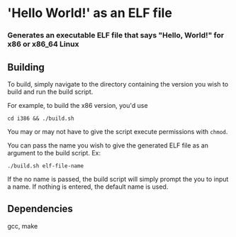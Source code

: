 # 'Hello World!' as an ELF file
### Generates an executable ELF file that says "Hello, World!" for x86 or x86_64 Linux

## Building

To build, simply navigate to the directory containing the version you wish to build and run the build script.

For example, to build the x86 version, you'd use

```cd i386 && ./build.sh```

You may or may not have to give the script execute permissions with `chmod`.

You can pass the name you wish to give the generated ELF file as an argument to the build script. Ex:

```./build.sh elf-file-name```

If the no name is passed, the build script will simply prompt the you to input a name. If nothing is entered, the default name is used.


## Dependencies
gcc, make

